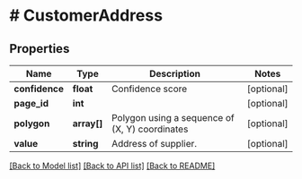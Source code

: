 # # CustomerAddress

## Properties

Name | Type | Description | Notes
------------ | ------------- | ------------- | -------------
**confidence** | **float** | Confidence score | [optional]
**page_id** | **int** |  | [optional]
**polygon** | **array[]** | Polygon using a sequence of (X, Y) coordinates | [optional]
**value** | **string** | Address of supplier. | [optional]

[[Back to Model list]](../../README.md#models) [[Back to API list]](../../README.md#endpoints) [[Back to README]](../../README.md)
